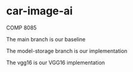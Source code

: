 # car-image-ai
COMP 8085

The main branch is our baseline

The model-storage branch is our implementation

The vgg16 is our VGG16 implementation
